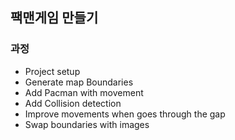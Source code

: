 ## 팩맨게임 만들기

### 과정

- Project setup
- Generate map Boundaries
- Add Pacman with movement
- Add Collision detection
- Improve movements when goes through the gap
- Swap boundaries with images
